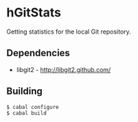 hGitStats
=========

Getting statistics for the local Git repository.

Dependencies
------------
* libgit2 - http://libgit2.github.com/

Building
--------

    $ cabal configure
    $ cabal build
